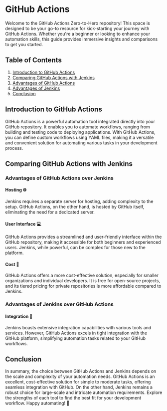 # GitHub Actions 

Welcome to the GitHub Actions Zero-to-Hero repository! This space is designed to be your go-to resource for kick-starting your journey with GitHub Actions. Whether you're a beginner or looking to enhance your automation skills, this guide provides immersive insights and comparisons to get you started.

## Table of Contents
1. [Introduction to GitHub Actions](#introduction-to-github-actions)
2. [Comparing GitHub Actions with Jenkins](#comparing-github-actions-with-jenkins)
3. [Advantages of GitHub Actions](#advantages-of-github-actions)
4. [Advantages of Jenkins](#advantages-of-jenkins)
5. [Conclusion](#conclusion)

## Introduction to GitHub Actions

GitHub Actions is a powerful automation tool integrated directly into your GitHub repository. It enables you to automate workflows, ranging from building and testing code to deploying applications. With GitHub Actions, you can define custom workflows using YAML files, making it a versatile and convenient solution for automating various tasks in your development process.

## Comparing GitHub Actions with Jenkins

### Advantages of GitHub Actions over Jenkins

#### Hosting 🌐
Jenkins requires a separate server for hosting, adding complexity to the setup. GitHub Actions, on the other hand, is hosted by GitHub itself, eliminating the need for a dedicated server.

#### User Interface 💻
GitHub Actions provides a streamlined and user-friendly interface within the GitHub repository, making it accessible for both beginners and experienced users. Jenkins, while powerful, can be complex for those new to the platform.

#### Cost 💸
GitHub Actions offers a more cost-effective solution, especially for smaller organizations and individual developers. It is free for open-source projects, and its tiered pricing for private repositories is more affordable compared to Jenkins.

### Advantages of Jenkins over GitHub Actions

#### Integration 🤝
Jenkins boasts extensive integration capabilities with various tools and services. However, GitHub Actions excels in tight integration with the GitHub platform, simplifying automation tasks related to your GitHub workflows.

## Conclusion

In summary, the choice between GitHub Actions and Jenkins depends on the scale and complexity of your automation needs. GitHub Actions is an excellent, cost-effective solution for simple to moderate tasks, offering seamless integration with GitHub. On the other hand, Jenkins remains a robust choice for large-scale and intricate automation requirements. Explore the strengths of each tool to find the best fit for your development workflow. Happy automating! 🤖
